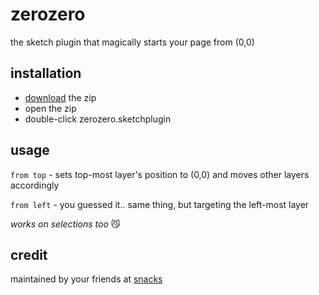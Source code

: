 # zerozero

the sketch plugin that magically starts your page from (0,0)

## installation

- [download](../../releases/latest/download/zerozero.sketchplugin.zip) the zip
- open the zip
- double-click zerozero.sketchplugin

## usage

`from top` - sets top-most layer's position to (0,0) and moves other layers accordingly

`from left` - you guessed it.. same thing, but targeting the left-most layer

*works on selections too* 😼

## credit
maintained by your friends at [snacks](https://www.madebysnacks.com)

